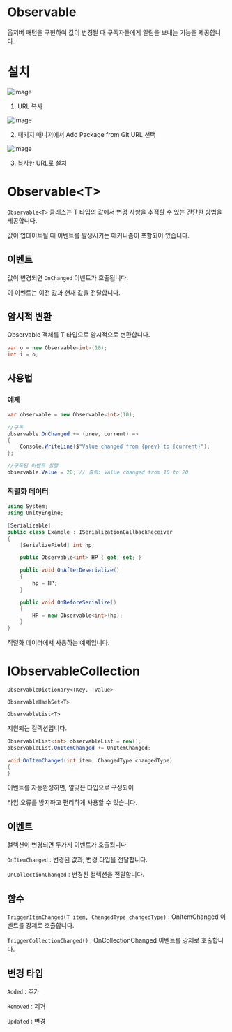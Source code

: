 # Observable

옵저버 패턴을 구현하여 값이 변경될 때 구독자들에게 알림을 보내는 기능을 제공합니다.

# 설치

![image](https://github.com/user-attachments/assets/174185db-6090-42e7-93b7-01b3f0701315)

1. URL 복사

![image](https://github.com/user-attachments/assets/f4060f1d-94aa-4a49-b001-e7a5e01316e1)

2. 패키지 매니저에서 Add Package from Git URL 선택

![image](https://github.com/user-attachments/assets/a4af4faf-2741-48ea-b525-29bc0a09688b)
   
3.  복사한 URL로 설치

# Observable\<T\>

`Observable<T>` 클래스는 T 타입의 값에서 변경 사항을 추적할 수 있는 간단한 방법을 제공합니다.

값이 업데이트될 때 이벤트를 발생시키는 메커니즘이 포함되어 있습니다.

## 이벤트
값이 변경되면 `OnChanged` 이벤트가 호출됩니다.

이 이벤트는 이전 값과 현재 값을 전달합니다.

## 암시적 변환
Observable<T> 객체를 T 타입으로 암시적으로 변환합니다.
```C#
var o = new Observable<int>(10);
int i = o;
```

## 사용법
### 예제
```C#
var observable = new Observable<int>(10);

//구독
observable.OnChanged += (prev, current) =>
{
    Console.WriteLine($"Value changed from {prev} to {current}");
};

//구독된 이벤트 실행
observable.Value = 20; // 출력: Value changed from 10 to 20
```

### 직렬화 데이터
```csharp
using System;
using UnityEngine;

[Serializable]
public class Example : ISerializationCallbackReceiver
{
	[SerializeField] int hp;

	public Observable<int> HP { get; set; }

	public void OnAfterDeserialize()
	{
		hp = HP;
	}

	public void OnBeforeSerialize()
	{
		HP = new Observable<int>(hp);
	}
}
```
직렬화 데이터에서 사용하는 예제입니다.

# IObservableCollection
`ObservableDictionary<TKey, TValue>`

`ObservableHashSet<T>`

`ObservableList<T>`

지원되는 컬렉션입니다.

```C#
ObservableList<int> observableList = new();
observableList.OnItemChanged += OnItemChanged;

void OnItemChanged(int item, ChangedType changedType)
{
}

```
이벤트를 자동완성하면, 알맞은 타입으로 구성되어

타입 오류를 방지하고 편리하게 사용할 수 있습니다.

## 이벤트
컬렉션이 변경되면 두가지 이벤트가 호출됩니다.

`OnItemChanged` : 변경된 값과, 변경 타입을 전달합니다.

`OnCollectionChanged` : 변경된 컬렉션을 전달합니다.

## 함수
`TriggerItemChanged(T item, ChangedType changedType)` : OnItemChanged 이벤트를 강제로 호출합니다.  

`TriggerCollectionChanged()` : OnCollectionChanged 이벤트를 강제로 호출합니다.

## 변경 타입
`Added` : 추가

`Removed` : 제거

`Updated` : 변경

